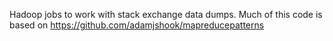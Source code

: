 Hadoop jobs to work with stack exchange data dumps.
Much of this code is based on https://github.com/adamjshook/mapreducepatterns
